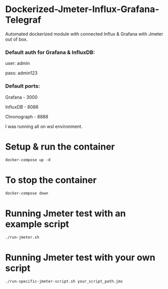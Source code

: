 # Dockerized-Jmeter-Influx-Grafana-Telegraf
Automated dockerized module with connected Influx &amp; Grafana with Jmeter out of box.



### Default auth for Grafana &amp; InfluxDB:

user: admin 

pass: admin123

### Default ports:

Grafana - 3000

InfluxDB - 8086

Chronograph - 8888

I was running all on wsl environment.

# Setup &amp; run the container
```
docker-compose up -d
```

# To stop the container
```
docker-compose down
```


# Running Jmeter test with an example script
```
./run-jmeter.sh
```

# Running Jmeter test with your own script
```
./run-specific-jmeter-script.sh your_script_path.jmx
```
